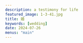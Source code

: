 ```yaml
---
description: a testimony for life
featured_image: 1-3-41.jpg
title: 婚
keywords: [wedding]
date: 2024-07-26
menus: "main"
---
```

